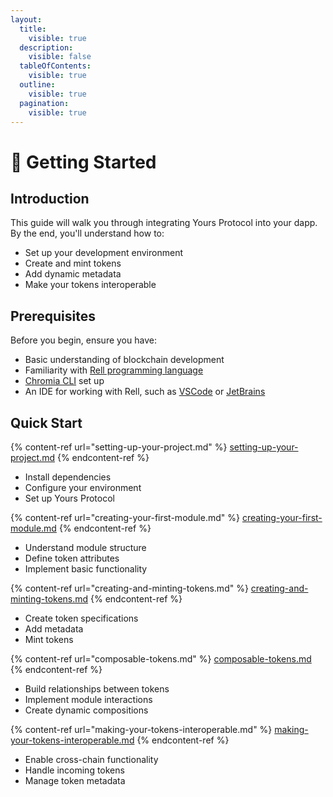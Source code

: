 ```yaml
---
layout:
  title:
    visible: true
  description:
    visible: false
  tableOfContents:
    visible: true
  outline:
    visible: true
  pagination:
    visible: true
---
```


# 🤔 Getting Started

## Introduction

This guide will walk you through integrating Yours Protocol into your dapp. By the end, you'll understand how to:

* Set up your development environment
* Create and mint tokens
* Add dynamic metadata
* Make your tokens interoperable

## Prerequisites

Before you begin, ensure you have:

* Basic understanding of blockchain development
* Familiarity with [Rell programming language](https://docs.chromia.com/rell/rell-intro)
* [Chromia CLI](https://docs.chromia.com/intro/installation/cli-installation) set up
* An IDE for working with Rell, such as [VSCode](https://docs.chromia.com/intro/installation/vscode-installation) or [JetBrains](https://docs.chromia.com/intro/installation/intellij-installation)

## Quick Start

{% content-ref url="setting-up-your-project.md" %}
[setting-up-your-project.md](setting-up-your-project.md)
{% endcontent-ref %}

* Install dependencies
* Configure your environment
* Set up Yours Protocol

{% content-ref url="creating-your-first-module.md" %}
[creating-your-first-module.md](creating-your-first-module.md)
{% endcontent-ref %}

* Understand module structure
* Define token attributes
* Implement basic functionality

{% content-ref url="creating-and-minting-tokens.md" %}
[creating-and-minting-tokens.md](creating-and-minting-tokens.md)
{% endcontent-ref %}

* Create token specifications
* Add metadata
* Mint tokens

{% content-ref url="composable-tokens.md" %}
[composable-tokens.md](composable-tokens.md)
{% endcontent-ref %}

* Build relationships between tokens
* Implement module interactions
* Create dynamic compositions

{% content-ref url="making-your-tokens-interoperable.md" %}
[making-your-tokens-interoperable.md](making-your-tokens-interoperable.md)
{% endcontent-ref %}

* Enable cross-chain functionality
* Handle incoming tokens
* Manage token metadata
